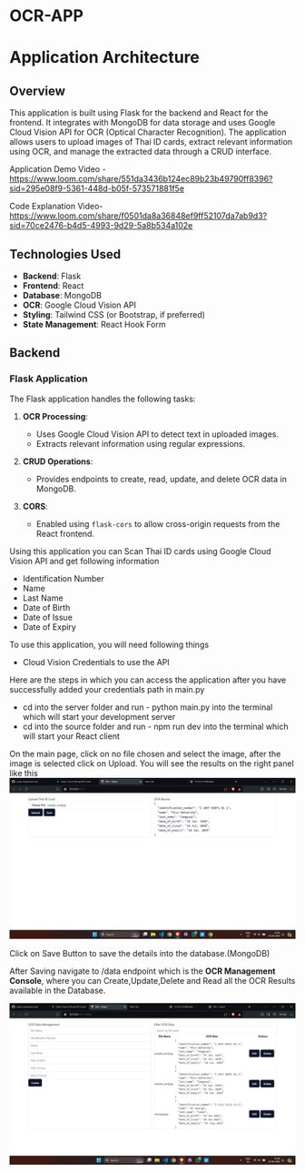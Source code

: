 # OCR-APP

# Application Architecture

## Overview

This application is built using Flask for the backend and React for the frontend. It integrates with MongoDB for data storage and uses Google Cloud Vision API for OCR (Optical Character Recognition). The application allows users to upload images of Thai ID cards, extract relevant information using OCR, and manage the extracted data through a CRUD interface.

Application Demo Video - https://www.loom.com/share/551da3436b124ec89b23b49790ff8396?sid=295e08f9-5361-448d-b05f-573571881f5e

Code Explanation Video- https://www.loom.com/share/f0501da8a36848ef9ff52107da7ab9d3?sid=70ce2476-b4d5-4993-9d29-5a8b534a102e

## Technologies Used

- **Backend**: Flask
- **Frontend**: React
- **Database**: MongoDB
- **OCR**: Google Cloud Vision API
- **Styling**: Tailwind CSS (or Bootstrap, if preferred)
- **State Management**: React Hook Form

## Backend

### Flask Application

The Flask application handles the following tasks:

1. **OCR Processing**:
   - Uses Google Cloud Vision API to detect text in uploaded images.
   - Extracts relevant information using regular expressions.

2. **CRUD Operations**:
   - Provides endpoints to create, read, update, and delete OCR data in MongoDB.

3. **CORS**:
   - Enabled using `flask-cors` to allow cross-origin requests from the React frontend.

Using this application you can Scan Thai ID cards using Google Cloud Vision API and get following information 

<ul>
<li>Identification Number
<li>Name
<li>Last Name
<li>Date of Birth
<li>Date of Issue
<li>Date of Expiry
</ul>

To use this application, you will need following things

<ul>
<li>Cloud Vision Credentials to use the API
</ul>

Here are the steps in which you can access the application after you have successfully added your credentials path in main.py

<ul>
<li> cd into the server folder and run - python main.py into the terminal which will start your development server
<li> cd into the source folder and run - npm run dev into the terminal which will start your React client
</ul>

On the main page, click on no file chosen and select the image, after the image is selected click on Upload. You will see the results on the right panel like this
![Main Page](image.png)

Click on Save Button to save the details into the database.(MongoDB)

After Saving navigate to /data endpoint which is the <strong>OCR Management Console</strong>, where you can Create,Update,Delete and Read all the OCR Results available in the Database. 

![OCR Data Management](image-1.png)



